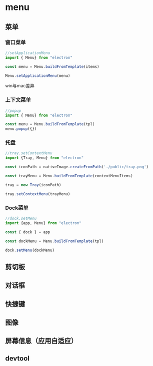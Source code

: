 # menu



## 菜单



### 窗口菜单

```ts
//setApplicationMenu
import { Menu} from "electron"

const menu = Menu.buildFromTemplate(items)

Menu.setApplicationMenu(menu)
```



win与mac差异



### 上下文菜单

~~~ts
//popup
import { Menu} from "electron"

const menu = Menu.buildFromTemplate(tpl)
menu.popup({})

~~~



### 托盘

~~~ts
//tray.setContextMenu
import {Tray, Menu} from "electron"

const iconPath = nativeImage.createFromPath('./public/tray.png')

const trayMenu = Menu.buildFromTemplate(contextMenuItems)

tray = new Tray(iconPath)

tray.setContextMenu(trayMenu)
~~~



### Dock菜单

~~~ts
//dock.setMenu
import {app, Menu} from "electron"

const { dock } = app

const dockMenu = Menu.buildFromTemplate(tpl)

dock.setMenu(dockMenu)
~~~



## 剪切板



## 对话框



## 快捷键



## 图像



## 屏幕信息（应用自适应）



## devtool